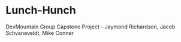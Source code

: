 # Lunch-Hunch
DevMountain Group Capstone Project - Jaymond Richardson, Jacob Schvaneveldt, Mike Conner
